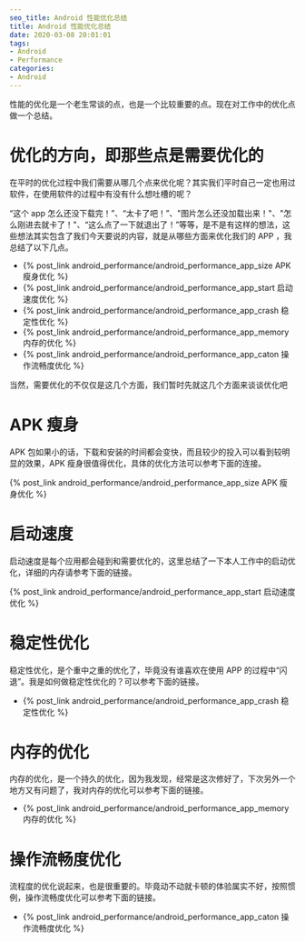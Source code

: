 ```yaml
---
seo_title: Android 性能优化总结
title: Android 性能优化总结
date: 2020-03-08 20:01:01
tags: 
- Android
- Performance
categories: 
- Android
---
```


性能的优化是一个老生常谈的点，也是一个比较重要的点。现在对工作中的优化点做一个总结。

# 优化的方向，即那些点是需要优化的

在平时的优化过程中我们需要从哪几个点来优化呢？其实我们平时自己一定也用过软件，在使用软件的过程中有没有什么想吐槽的呢？

“这个 app 怎么还没下载完！”、“太卡了吧！”、"图片怎么还没加载出来！"、"怎么刚进去就卡了！"、“这么点了一下就退出了！”等等，是不是有这样的想法，这些想法其实包含了我们今天要说的内容，就是从哪些方面来优化我们的 APP ，我总结了以下几点。

- {% post_link android_performance/android_performance_app_size APK 瘦身优化 %}
- {% post_link android_performance/android_performance_app_start 启动速度优化 %}
- {% post_link android_performance/android_performance_app_crash 稳定性优化 %}
- {% post_link android_performance/android_performance_app_memory 内存的优化 %}
- {% post_link android_performance/android_performance_app_caton 操作流畅度优化 %}

当然，需要优化的不仅仅是这几个方面，我们暂时先就这几个方面来谈谈优化吧

# APK 瘦身

APK 包如果小的话，下载和安装的时间都会变快，而且较少的投入可以看到较明显的效果，APK 瘦身很值得优化，具体的优化方法可以参考下面的连接。

{% post_link android_performance/android_performance_app_size APK 瘦身优化 %}

# 启动速度

启动速度是每个应用都会碰到和需要优化的，这里总结了一下本人工作中的启动优化，详细的内存请参考下面的链接。

{% post_link android_performance/android_performance_app_start 启动速度优化 %}

# 稳定性优化

稳定性优化，是个重中之重的优化了，毕竟没有谁喜欢在使用 APP 的过程中“闪退”。我是如何做稳定性优化的？可以参考下面的链接。

- {% post_link android_performance/android_performance_app_crash 稳定性优化 %}

# 内存的优化

内存的优化，是一个持久的优化，因为我发现，经常是这次修好了，下次另外一个地方又有问题了，我对内存的优化可以参考下面的链接。

- {% post_link android_performance/android_performance_app_memory 内存的优化 %}

# 操作流畅度优化

流程度的优化说起来，也是很重要的。毕竟动不动就卡顿的体验属实不好，按照惯例，操作流畅度优化可以参考下面的链接。

- {% post_link android_performance/android_performance_app_caton 操作流畅度优化 %}

